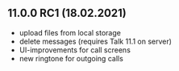 ## 11.0.0 RC1 (18.02.2021)
- upload files from local storage
- delete messages (requires Talk 11.1 on server)
- UI-improvements for call screens
- new ringtone for outgoing calls

